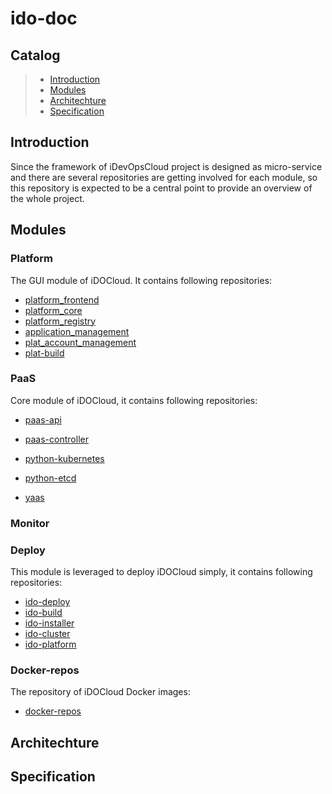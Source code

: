 # ido-doc

## Catalog
> * [Introduction](#main-chapter-1)
> * [Modules](#main-chapter-2)
> * [Architechture](#main-chapter-3)
> * [Specification](#main-chapter-4)



##  <a id="main-chapter-1">Introduction</a>

Since the framework of iDevOpsCloud project is designed as micro-service and there are several repositories are getting involved for each module, so this repository is expected to be a central point to provide an overview of the whole project.

## <a id="main-chapter-2">Modules</a>
### Platform
The GUI module of iDOCloud. It contains following repositories:

- [platform_frontend](https://github.com/idevopscloud/platform_frontend)
- [platform_core](https://github.com/idevopscloud/platform_core)
- [platform_registry](https://github.com/idevopscloud/platform_registry)
- [application_management](https://github.com/idevopscloud/application_management)
- [plat_account_management](https://github.com/idevopscloud/plat_account_management)
- [plat-build](https://github.com/idevopscloud/plat-build)

### PaaS

Core module of iDOCloud, it contains following repositories:

- [paas-api](https://github.com/idevopscloud/paas-api)

- [paas-controller](https://github.com/idevopscloud/paas-controller)

- [python-kubernetes](https://github.com/idevopscloud/python-kubernetes)

- [python-etcd](https://github.com/idevopscloud/python-etcd)

- [yaas](https://github.com/idevopscloud/yaas)

### Monitor



### Deploy

This module is leveraged to deploy iDOCloud simply, it contains following repositories:

- [ido-deploy](https://github.com/idevopscloud/ido-deploy)
- [ido-build](https://github.com/idevopscloud/ido-build)
- [ido-installer](https://github.com/idevopscloud/ido-installer)
- [ido-cluster](https://github.com/idevopscloud/ido-cluster)
- [ido-platform](https://github.com/idevopscloud/ido-platform)

### Docker-repos
The repository of iDOCloud Docker images:

- [docker-repos](https://github.com/idevopscloud/docker-repos)


## <a id="main-chapter-3">Architechture</a>



## <a id="main-chapter-4">Specification</a>

